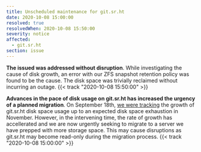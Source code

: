 ```yaml
---
title: Unscheduled maintenance for git.sr.ht
date: 2020-10-08 15:00:00
resolved: true
resolvedWhen: 2020-10-08 15:50:00
severity: notice
affected:
  - git.sr.ht
section: issue
---
```


**The issued was addressed without disruption**. While investigating the cause
of disk growth, an error with our ZFS snapshot retention policy was found to be
the cause. The disk space was trivially reclaimed without incurring an outage.
{{< track "2020-10-08 15:50:00" >}}

**Advances in the pace of disk usage on git.sr.ht has increased the urgency of a
planned migration**. On September 18th, [we were tracking][sr.ht-dev] the growth
of git.sr.ht disk space usage up to an expected disk space exhaustion in
November. However, in the intervening time, the rate of growth has accellerated
and we are now urgently seeking to migrate to a server we have prepped with more
storage space. This may cause disruptions as git.sr.ht may become read-only
during the migration process.
{{< track "2020-10-08 15:00:00" >}}

[sr.ht-dev]: https://lists.sr.ht/~sircmpwn/sr.ht-dev/%3CC5QM8KFLQUHN.2796RCC83HBHA%40homura%3E
